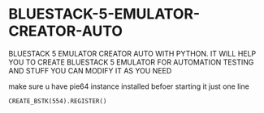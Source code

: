 # BLUESTACK-5-EMULATOR-CREATOR-AUTO
BLUESTACK 5 EMULATOR CREATOR AUTO WITH PYTHON.
IT WILL HELP YOU TO CREATE BLUESTACK 5 EMULATOR FOR AUTOMATION TESTING AND STUFF
YOU CAN MODIFY IT AS YOU NEED


make sure u have pie64 instance installed befoer starting it
just one line
```
CREATE_BSTK(554).REGISTER()
```
